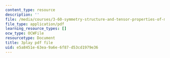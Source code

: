 ```yaml
---
content_type: resource
description: ''
file: /media/courses/3-60-symmetry-structure-and-tensor-properties-of-materials-fall-2005/e5a8451e63ea9a6e6f87d53cd1979e36_4v94PCyrQqo.pdf
file_type: application/pdf
learning_resource_types: []
ocw_type: OCWFile
resourcetype: Document
title: 3play pdf file
uid: e5a8451e-63ea-9a6e-6f87-d53cd1979e36
---
```


